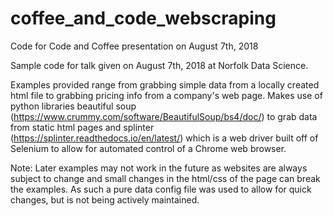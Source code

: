# coffee_and_code_webscraping
Code for Code and Coffee presentation on August 7th, 2018

Sample code for talk given on August 7th, 2018 at Norfolk Data Science. 

Examples provided range from grabbing simple data from a locally created html file to grabbing 
pricing info from a company's web page. Makes use of python libraries beautiful soup (https://www.crummy.com/software/BeautifulSoup/bs4/doc/) to grab data from static html pages 
and splinter (https://splinter.readthedocs.io/en/latest/) which is a web driver built off of Selenium
to allow for automated control of a Chrome web browser.

Note: Later examples may not work in the future as websites are always subject to change and small changes
      in the html/css of the page can break the examples. As such a pure data config file was used to allow
      for quick changes, but is not being actively maintained.
     
